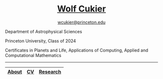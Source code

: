 

<h1 align="center"><a href="index.html">Wolf Cukier</a></h1>
<p align="center"> <a href="mailto:wcukier@princeton.edu"> wcukier@princeton.edu</a></p>

Department of Astrophysical Sciences

Princeton University, Class of 2024

Certificates in Planets and Life, Applications of Computing, Applied and Computational Mathematics


***

|[About](about.md)|[CV](cv.pdf)|[Research](research.md)|
|--------|-------------------|-----|
